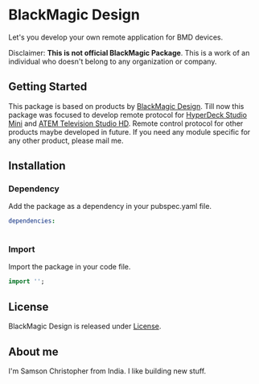 # BlackMagic Design

Let's you develop your own remote application for BMD devices.

Disclaimer: 
    **This is not official BlackMagic Package**. This is a work of an individual who doesn't belong to any organization or company.

## Getting Started

This package is based on products by [BlackMagic Design](https://www.blackmagicdesign.com/).
Till now this package was focused to develop remote protocol for [HyperDeck Studio Mini](https://www.blackmagicdesign.com/in/products/hyperdeckstudiomini) and [ATEM Television Studio HD](https://www.blackmagicdesign.com/in/products/atemtelevisionstudio).
Remote control protocol for other products maybe developed in future.
If you need any module specific for any other product, please mail me.

## Installation

### Dependency
Add the package as a dependency in your pubspec.yaml file.
```yaml
dependencies:
  
```

### Import
Import the package in your code file.
```dart
import '';
```

## License

BlackMagic Design is released under [License](https://github.com/SamsonChris71/blackmagicdesign/blob/master/LICENSE).

## About me

I'm Samson Christopher from India.
I like building new stuff.